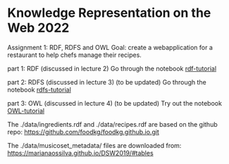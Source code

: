 # Knowledge Representation on the Web 2022


Assignment 1: RDF, RDFS and OWL
Goal: create a webapplication for a restaurant to help chefs manage their recipes. 

part 1: RDF (discussed in lecture 2) 
Go through the notebook [rdf-tutorial](rdf-tutorial.ipynb)

part 2: RDFS (discussed in lecture 3) (to be updated) 
Go through the notebook [rdfs-tutorial](rdfs-tutorial.ipynb)

part 3: OWL (discussed in lecture 4) (to be updated)
Try out the notebook [OWL-tutorial](OWL-tutorial.ipynb) 

The ./data/ingredients.rdf and ./data/recipes.rdf are based on the github repo: https://github.com/foodkg/foodkg.github.io.git

The ./data/musicoset_metadata/ files are downloaded from: https://marianaossilva.github.io/DSW2019/#tables

